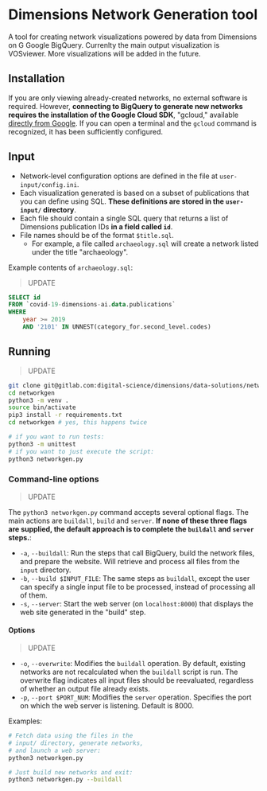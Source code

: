 # Dimensions Network Generation tool

A tool for creating network visualizations powered by data from Dimensions on G
Google BigQuery. Currenlty the main output visualization is VOSviewer. More visualizations will be added in the future.

## Installation

If you are only viewing already-created networks, no external software is required. However, **connecting to BigQuery to generate new networks requires the installation of the Google Cloud SDK**, "gcloud," available [directly from Google](https://cloud.google.com/sdk/docs/install). If you can open a terminal and the `gcloud` command is recognized, it has been sufficiently configured.

## Input

* Network-level configuration options are defined in the file at `user-input/config.ini`.
* Each visualization generated is based on a subset of publications that you can define using SQL. **These definitions are stored in the `user-input/` directory**.
* Each file should contain a single SQL query that returns a list of Dimensions publication IDs **in a field called `id`**.
* File names should be of the format `$title.sql`.
  * For example, a file called `archaeology.sql` will create a network listed under the title "archaeology".

Example contents of `archaeology.sql`:

> UPDATE

```sql
SELECT id
FROM `covid-19-dimensions-ai.data.publications`
WHERE
    year >= 2019
    AND '2101' IN UNNEST(category_for.second_level.codes)
```

## Running

> UPDATE

```sh
git clone git@gitlab.com:digital-science/dimensions/data-solutions/networkgen.git
cd networkgen
python3 -m venv .
source bin/activate
pip3 install -r requirements.txt
cd networkgen # yes, this happens twice

# if you want to run tests:
python3 -m unittest
# if you want to just execute the script:
python3 networkgen.py
```

### Command-line options

> UPDATE

The `python3 networkgen.py` command accepts several optional flags. The main actions are `buildall`, `build` and `server`. **If none of these three flags are supplied, the default approach is to complete the `buildall` and `server` steps.**:

* `-a`, `--buildall`: Run the steps that call BigQuery, build the network files, and prepare the website. Will retrieve and process all files from the `input` directory.
* `-b`, `--build $INPUT_FILE`: The same steps as `buildall`, except the user can specify a single input file to be processed, instead of processing all of them.
* `-s`, `--server`: Start the web server (on `localhost:8000`) that displays the web site generated in the "build" step.

#### Options

> UPDATE

* `-o`, `--overwrite`: Modifies the `buildall` operation. By default, existing networks are not recalculated when the `buildall` script is run. The overwrite flag indicates all input files should be reevaluated, regardless of whether an output file already exists.
* `-p`, `--port $PORT_NUM`: Modifies the `server` operation. Specifies the port on which the web server is listening. Default is 8000.

Examples:

```sh
# Fetch data using the files in the
# input/ directory, generate networks,
# and launch a web server:
python3 networkgen.py

# Just build new networks and exit:
python3 networkgen.py --buildall
```

